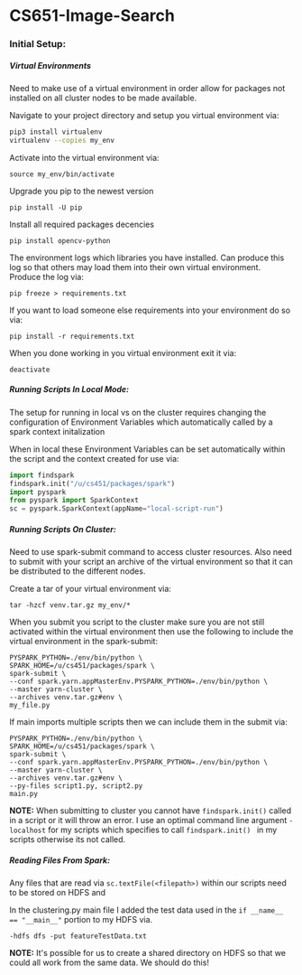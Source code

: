 # CS651-Image-Search

### Initial Setup:

##### Virtual Environments

Need  to make use of a virtual environment in order allow for packages not installed on all cluster nodes to be made available.

Navigate to your project directory and setup you virtual environment via:

```bash
pip3 install virtualenv
virtualenv --copies my_env
```

 Activate into the virtual environment  via:

```
source my_env/bin/activate
```

Upgrade you pip to the newest version

```
pip install -U pip
```

Install all required  packages decencies

```
pip install opencv-python
```

The environment logs which libraries you have installed. Can produce this log so that others may load them into their own virtual environment. Produce the log via:

```
pip freeze > requirements.txt
```

If you want to load someone else requirements into your environment do so via:

```
pip install -r requirements.txt
```

When you done working in you virtual environment exit it via:

```
deactivate
```

##### Running Scripts In Local  Mode:

The setup for running in local vs on the cluster requires changing the configuration of Environment Variables which automatically called by a spark context initalization

When in local these  Environment Variables can be set automatically within the script and the context created for use via:

```python
import findspark
findspark.init("/u/cs451/packages/spark")
import pyspark
from pyspark import SparkContext
sc = pyspark.SparkContext(appName="local-script-run")

```

##### Running Scripts On Cluster:

Need to use spark-submit command to access cluster resources.  Also need to submit with your script an archive of the virtual environment so that it can be distributed to the different nodes.

Create a tar of your virtual environment via:

```
tar -hzcf venv.tar.gz my_env/*
```

When you submit you script to the cluster  make sure you are not still activated within the virtual environment then use the following to include the virtual environment in the spark-submit:

```
PYSPARK_PYTHON=./env/bin/python \ 
SPARK_HOME=/u/cs451/packages/spark \
spark-submit \
--conf spark.yarn.appMasterEnv.PYSPARK_PYTHON=./env/bin/python \
--master yarn-cluster \
--archives venv.tar.gz#env \
my_file.py 
```

If main imports multiple scripts then we can include them in the submit via:

```
PYSPARK_PYTHON=./env/bin/python \ 
SPARK_HOME=/u/cs451/packages/spark \
spark-submit \
--conf spark.yarn.appMasterEnv.PYSPARK_PYTHON=./env/bin/python \
--master yarn-cluster \
--archives venv.tar.gz#env \
--py-files script1.py, script2.py
main.py 
```

**NOTE:** When submitting to cluster you cannot have  `findspark.init()`   called  in a script or it will throw an error.  I use an optimal command line argument  `-localhost`  for my scripts which specifies to call   `findspark.init() ` in my scripts otherwise its not called.



##### Reading Files From Spark:

Any files that are read via  `sc.textFile(<filepath>)`  within our scripts need to be stored on HDFS and 

In the clustering.py main file  I added the  test data used in the `if __name__ == "__main__"`  portion   to my HDFS via. 

```
-hdfs dfs -put featureTestData.txt
```

**NOTE:** It's possible for us to create a shared directory on HDFS so that we could all work from the same data. We should do this!

